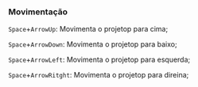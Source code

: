 ### Movimentação
```Space```+```ArrowUp```: Movimenta o projetop para cima;<p>
```Space```+```ArrowDown```: Movimenta o projetop para baixo;<p>
```Space```+```ArrowLeft```: Movimenta o projetop para esquerda;<p>
```Space```+```ArrowRitght```: Movimenta o projetop para direina;<p>
